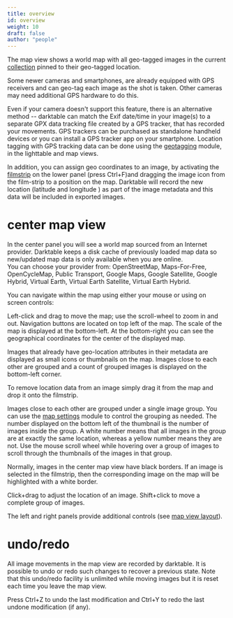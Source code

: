 ```yaml
---
title: overview
id: overview
weight: 10
draft: false
author: "people"
---
```


The map view shows a world map with all geo-tagged images in the current [collection](../lighttable/digital-asset-management/collections.md) pinned to their geo-tagged location. 

Some newer cameras and smartphones, are already equipped with GPS receivers and can geo-tag each image as the shot is taken. Other cameras may need additional GPS hardware to do this.

Even if your camera doesn't support this feature, there is an alternative method -- darktable can match the Exif date/time in your image(s) to a separate GPX data tracking file created by a GPS tracker, that has recorded your movements. GPS trackers can be purchased as standalone handheld devices or you can install a GPS tracker app on your smartphone. Location tagging with GPS tracking data can be done using the [geotagging](../module-reference/utility-modules/shared/geotagging.md) module, in the lighttable and map views.

In addition, you can assign geo coordinates to an image, by activating the [filmstrip](../module-reference/utility-modules/shared/filmstrip.md) on the lower panel (press Ctrl+F)and dragging the image icon from the film-strip to a position on the map.  Darktable will record the new location (latitude and longitude ) as part of the image metadata and this data will be included in exported images.

# center map view

In the center panel you will see a world map sourced from an Internet provider.  Darktable keeps a disk cache of previously loaded map data so new/updated map data is only available when you are online.  
You can choose your provider from:
OpenStreetMap, Maps-For-Free, OpenCycleMap, Public Transport, Google Maps, Google Satellite, Google Hybrid, Virtual Earth, Virtual Earth Satellite, Virtual Earth Hybrid.

You can navigate within the map using either your mouse or using on screen controls:

Left-click and drag to move the map; use the scroll-wheel to zoom in and out.  Navigation buttons are located on top left of the map. The scale of the map is displayed at the bottom-left. At the bottom-right you can see the geographical coordinates for the center of the displayed map.

Images that already have geo-location attributes in their metadata are displayed as small icons or thumbnails on the map. Images close to each other are grouped and a count of grouped images is displayed on the bottom-left corner.

To remove location data from an image simply drag it from the map and drop it onto the filmstrip.

Images close to each other are grouped under a single image group. You can use the  [map settings](../module-reference/utility-modules/map/map-settings.md) module to control the grouping as needed. The number displayed on the bottom left of the thumbnail is the number of images inside the group. A white number means that all images in the group are at exactly the same location, whereas a yellow number means they are not. Use the mouse scroll wheel while hovering over a group of images to scroll through the thumbnails of the images in that group.

Normally, images in the center map view have black borders. If an image is selected in the filmstrip, then the corresponding image on the map will be highlighted with a white border.

Click+drag to adjust the location of an image. Shift+click to move a complete group of images.

The left and right panels provide additional controls (see [map view layout](./map-view-layout.md)).

# undo/redo

All image movements in the map view are recorded by darktable. It is possible to undo or redo such changes to recover a previous state. Note that this undo/redo facility is unlimited while moving images but it is reset each time you leave the map view.

Press Ctrl+Z to undo the last modification and Ctrl+Y to redo the last undone modification (if any).
